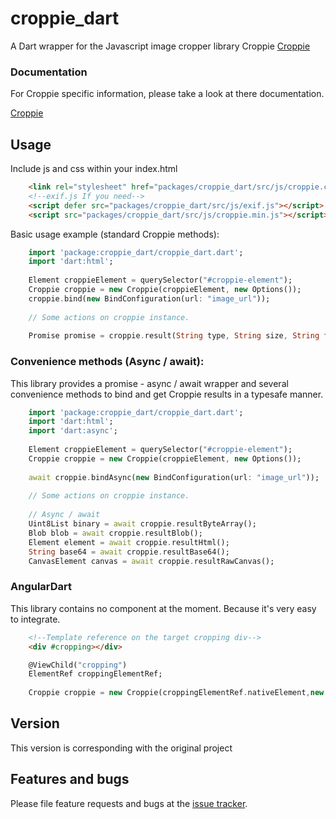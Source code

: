 # croppie_dart

A Dart wrapper for the Javascript image cropper library Croppie [Croppie][croppie] 

### Documentation

For Croppie specific information, please take a look at there documentation. 

[Croppie][croppie]

## Usage

Include js and css within your index.html

```html
    <link rel="stylesheet" href="packages/croppie_dart/src/js/croppie.css" />
    <!--exif.js If you need-->
    <script defer src="packages/croppie_dart/src/js/exif.js"></script>
    <script src="packages/croppie_dart/src/js/croppie.min.js"></script>
```

Basic usage example (standard Croppie methods):

```dart
    import 'package:croppie_dart/croppie_dart.dart';
    import 'dart:html';
    
    Element croppieElement = querySelector("#croppie-element");
    Croppie croppie = new Croppie(croppieElement, new Options());
    croppie.bind(new BindConfiguration(url: "image_url"));
    
    // Some actions on croppie instance.
    
    Promise promise = croppie.result(String type, String size, String format, int quality, bool circle);
```    

### Convenience methods (Async / await):

This library provides a promise - async / await wrapper and several convenience methods to bind and get Croppie results in a typesafe manner.

```dart
    import 'package:croppie_dart/croppie_dart.dart';
    import 'dart:html';
    import 'dart:async';
    
    Element croppieElement = querySelector("#croppie-element");
    Croppie croppie = new Croppie(croppieElement, new Options());
    
    await croppie.bindAsync(new BindConfiguration(url: "image_url"));
    
    // Some actions on croppie instance. 
    
    // Async / await 
    Uint8List binary = await croppie.resultByteArray();
    Blob blob = await croppie.resultBlob();
    Element element = await croppie.resultHtml();
    String base64 = await croppie.resultBase64();
    CanvasElement canvas = await croppie.resultRawCanvas();
```    

### AngularDart

This library contains no component at the moment. Because it's very easy to integrate.

```html
    <!--Template reference on the target cropping div-->
    <div #cropping></div>
```

```dart
    @ViewChild("cropping")
    ElementRef croppingElementRef;
    
    Croppie croppie = new Croppie(croppingElementRef.nativeElement,new Options());
```

## Version

This version is corresponding with the original project

## Features and bugs

Please file feature requests and bugs at the [issue tracker][tracker].

[tracker]: https://github.com/wem/croppie-dart/issues
[croppie]: https://foliotek.github.io/Croppie
